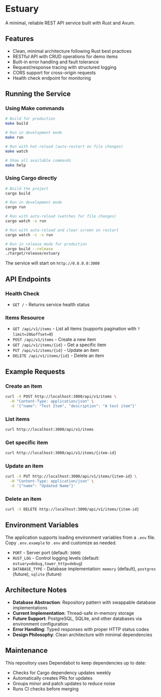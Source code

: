 # Estuary

A minimal, reliable REST API service built with Rust and Axum.

## Features

- Clean, minimal architecture following Rust best practices
- RESTful API with CRUD operations for demo items
- Built-in error handling and fault tolerance
- Request/response tracing with structured logging
- CORS support for cross-origin requests
- Health check endpoint for monitoring

## Running the Service

### Using Make commands
```bash
# Build for production
make build

# Run in development mode
make run

# Run with hot-reload (auto-restart on file changes)
make watch

# Show all available commands
make help
```

### Using Cargo directly
```bash
# Build the project
cargo build

# Run in development mode
cargo run

# Run with auto-reload (watches for file changes)
cargo watch -x run

# Run with auto-reload and clear screen on restart
cargo watch -c -x run

# Run in release mode for production
cargo build --release
./target/release/estuary
```

The service will start on `http://0.0.0.0:3000`

## API Endpoints

### Health Check
- `GET /` - Returns service health status

### Items Resource
- `GET /api/v1/items` - List all items (supports pagination with `?limit=20&offset=0`)
- `POST /api/v1/items` - Create a new item
- `GET /api/v1/items/{id}` - Get a specific item
- `PUT /api/v1/items/{id}` - Update an item
- `DELETE /api/v1/items/{id}` - Delete an item

## Example Requests

### Create an item
```bash
curl -X POST http://localhost:3000/api/v1/items \
  -H "Content-Type: application/json" \
  -d '{"name": "Test Item", "description": "A test item"}'
```

### List items
```bash
curl http://localhost:3000/api/v1/items
```

### Get specific item
```bash
curl http://localhost:3000/api/v1/items/{item-id}
```

### Update an item
```bash
curl -X PUT http://localhost:3000/api/v1/items/{item-id} \
  -H "Content-Type: application/json" \
  -d '{"name": "Updated Name"}'
```

### Delete an item
```bash
curl -X DELETE http://localhost:3000/api/v1/items/{item-id}
```

## Environment Variables

The application supports loading environment variables from a `.env` file. Copy `.env.example` to `.env` and customize as needed.

- `PORT` - Server port (default: `3000`)
- `RUST_LOG` - Control logging levels (default: `estuary=debug,tower_http=debug`)
- `DATABASE_TYPE` - Database implementation: `memory` (default), `postgres` (future), `sqlite` (future)

## Architecture Notes

- **Database Abstraction**: Repository pattern with swappable database implementations
- **Current Implementation**: Thread-safe in-memory storage
- **Future Support**: PostgreSQL, SQLite, and other databases via environment configuration
- **Error Handling**: Typed responses with proper HTTP status codes
- **Design Philosophy**: Clean architecture with minimal dependencies

## Maintenance

This repository uses Dependabot to keep dependencies up to date:
- Checks for Cargo dependency updates weekly
- Automatically creates PRs for updates
- Groups minor and patch updates to reduce noise
- Runs CI checks before merging